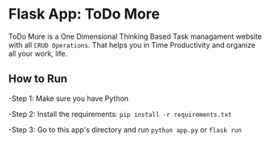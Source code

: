 # Flask App: ToDo More
ToDo More is a One Dimensional Thinking Based Task managament website with all `CRUD Operations`. That helps you in Time Productivity and organize all your work, life.
## How to Run
-Step 1: Make sure you have Python

-Step 2: Install the requirements: `pip install -r requirements.txt`

-Step 3: Go to this app's directory and run `python app.py` or `flask run`
